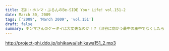 ```yaml
---
title: 石川・ホンマ・ぶるんのBe-SIDE Your Life! vol.151-2
date: March 30, 2009
tags: ['2009', 'March 2009', 'vol.151']
draft: false
summary: ホンマさんのケータイは大丈夫なのか！？（渋谷に向かう最中の車中でなくしたらしい・・・）ぶるんさんは、ワンセグをしゃべってはちら見のビーサイに！！栗原も出場したしヨカッタ！！NAMAE
---
```


http://project-phi.ddo.jp/ishikawa/ishikawa151_2.mp3